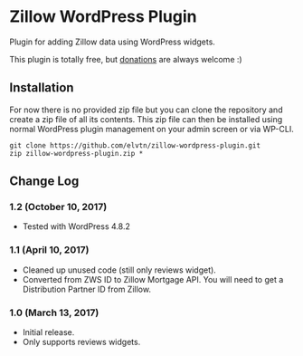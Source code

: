 # Zillow WordPress Plugin

Plugin for adding Zillow data using WordPress widgets.

This plugin is totally free, but [donations](https://www.paypal.com/cgi-bin/webscr?cmd=_s-xclick&hosted_button_id=8C8535TEAQ7PJ "PayPal") are always welcome :)

## Installation

For now there is no provided zip file but you can clone the repository and create a zip file of all its contents. This zip file can then be installed using normal WordPress plugin management on your admin screen or via WP-CLI.

    git clone https://github.com/elvtn/zillow-wordpress-plugin.git
    zip zillow-wordpress-plugin.zip *

## Change Log

### 1.2 (October 10, 2017)

- Tested with WordPress 4.8.2

### 1.1 (April 10, 2017)

- Cleaned up unused code (still only reviews widget).
- Converted from ZWS ID to Zillow Mortgage API. You will need to get a Distribution Partner ID from Zillow.

### 1.0 (March 13, 2017)

- Initial release.
- Only supports reviews widgets.
